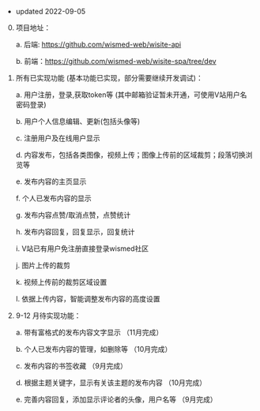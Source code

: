 * updated 2022-09-05

0. 项目地址：

   a. 后端: https://github.com/wismed-web/wisite-api

   b. 前端：https://github.com/wismed-web/wisite-spa/tree/dev  

1. 所有已实现功能 (基本功能已实现，部分需要继续开发调试)：
   
   a. 用户注册，登录,获取token等 (其中邮箱验证暂未开通，可使用V站用户名密码登录)

   b. 用户个人信息编辑、更新(包括头像等)

   c. 注册用户及在线用户显示   

   d. 内容发布，包括各类图像，视频上传；图像上传前的区域裁剪；段落切换浏览等

   e. 发布内容的主页显示

   f. 个人已发布内容的显示

   g. 发布内容点赞/取消点赞，点赞统计

   h. 发布内容回复，回复显示，回复统计

   i. V站已有用户免注册直接登录wismed社区

   j. 图片上传的裁剪

   k. 视频上传前的裁剪区域设置

   l. 依据上传内容，智能调整发布内容的高度设置
   

2. 9-12 月待实现功能：

   a. 带有富格式的发布内容文字显示 （11月完成）

   b. 个人已发布内容的管理，如删除等 （10月完成）

   c. 发布内容的书签收藏 （9月完成）

   d. 根据主题关键字，显示有关该主题的发布内容 （10月完成）
   
   e. 完善内容回复，添加显示评论者的头像，用户名等 （9月完成）
  
   